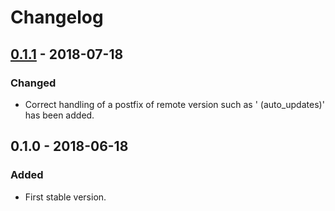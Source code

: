 # Changelog

## [0.1.1] - 2018-07-18
### Changed
- Correct handling of a postfix of remote version such as ' (auto_updates)' has been added.

## 0.1.0 - 2018-06-18
### Added
- First stable version.

[0.1.1]: https://github.com/pesh1983/brew_cask_upgrade/compare/0.1.0...0.1.1
